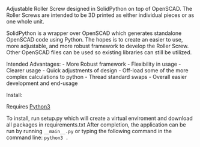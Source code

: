 Adjustable Roller Screw designed in SolidPython on top of OpenSCAD. The Roller Screws are intended to be 3D printed as either individual pieces or as one whole unit. 

SolidPython is a wrapper over OpenSCAD which generates standalone OpenSCAD code using Python.
The hopes is to create an easier to use, more adjustable, and more robust framework to develop the Roller Screw.
Other OpenSCAD files can be used so existing libraries can still be utilized.

Intended Advantages:
	- More Robust framework
	- Flexibility in usage
	- Clearer usage
	- Quick adjustments of design
	- Off-load some of the more complex calculations to python
	- Thread standard swaps
	- Overall easier development and end-usage


Install:

Requires [Python3](https://www.python.org/)

To install, run setup.py which will create a virtual enviroment and download all packages in requirements.txt
After completion, the application can be run by running `__main__.py` or typing the following command in the command line: `python3 .`
